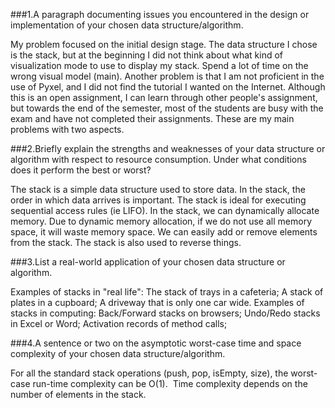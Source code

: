 ###1.A paragraph documenting issues you encountered in the design or implementation of your chosen data structure/algorithm. 

My problem focused on the initial design stage. 
The data structure I chose is the stack, but at the beginning I did not think about what kind of visualization mode to use to display my stack.
Spend a lot of time on the wrong visual model (main). 
Another problem is that I am not proficient in the use of Pyxel, and I did not find the tutorial I wanted on the Internet. 
Although this is an open assignment, I can learn through other people's assignment, but towards the end of the semester, most of the students are busy with the exam and have not completed their assignments.
These are my main problems with two aspects.

###2.Briefly explain the strengths and weaknesses of your data structure or algorithm with respect to resource consumption. Under what conditions does it perform the best or worst? 

The stack is a simple data structure used to store data. 
In the stack, the order in which data arrives is important. 
The stack is ideal for executing sequential access rules (ie LIFO). 
In the stack, we can dynamically allocate memory. 
Due to dynamic memory allocation, if we do not use all memory space, it will waste memory space. We can easily add or remove elements from the stack. 
The stack is also used to reverse things.

###3.List a real-world application of your chosen data structure or algorithm. 

Examples of stacks in "real life":
    The stack of trays in a cafeteria;
    A stack of plates in a cupboard;
    A driveway that is only one car wide.
Examples of stacks in computing:
    Back/Forward stacks on browsers;
    Undo/Redo stacks in Excel or Word;
    Activation records of method calls;

###4.A sentence or two on the asymptotic worst-case time and space complexity of your chosen data structure/algorithm.

For all the standard stack operations (push, pop, isEmpty, size), the worst-case run-time complexity can be O(1). 
Time complexity depends on the number of elements in the stack.
